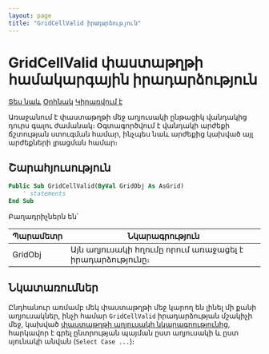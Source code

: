 ```yaml
---
layout: page
title: "GridCellValid իրադարձություն"
---
```


# GridCellValid փաստաթղթի համակարգային իրադարձություն

[Տես նաև](../scriptstproced.md) [Օրինակ](../Examples/E_GridCellValid.md) [Կիրառվում է](../Defs/doc.md)

Առաջանում է փաստաթղթի մեջ աղյուսակի ընթացիկ վանդակից դուրս գալու ժամանակ։ 
Օգտագործվում է վանդակի արժեքի ճշտության ստուգման համար, ինչպես նաև արժեքից կախված այլ արժեքների լրացման համար։

## Շարահյուսություն

``` vb
Public Sub GridCellValid(ByVal GridObj As AsGrid)
    ' statements
End Sub
```

Բաղադրիչներն են՝

| Պարամետր | Նկարագրություն |
|--|--|
| GridObj | Այն աղյուսակի հղումը որում առաջացել է իրադարձությունը։ |

## Նկատառումներ

Ընդհանուր առմամբ մեկ փաստաթղթի մեջ կարող են լինել մի քանի աղյուսակներ, ինչի համար `GridCellValid` իրադարձության մշակիչի մեջ, կախված [փաստաթղթի աղյուսակի նկարագրությունից](../grid.md), հարկավոր է գրել ընտրության պայման ըստ աղյուսակի և ըստ սյունակի անվան (`Select Case ...`)։
